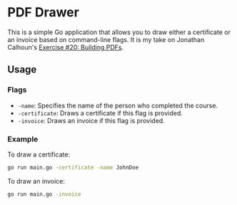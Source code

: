 # PDF Drawer

This is a simple Go application that allows you to draw 
either a certificate or an invoice based on command-line 
flags. It is my take on Jonathan Calhoun's [Exercise #20: Building PDFs](https://courses.calhoun.io/courses/cor_gophercises).

## Usage

### Flags

- `-name`: Specifies the name of the person who completed the course.
- `-certificate`: Draws a certificate if this flag is provided.
- `-invoice`: Draws an invoice if this flag is provided.


### Example

To draw a certificate:

```bash
go run main.go -certificate -name JohnDoe
```

To draw an invoice:

```bash
go run main.go -invoice
```
